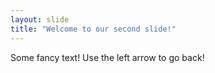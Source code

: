 ```yaml
---
layout: slide
title: "Welcome to our second slide!"
---
```

Some fancy text!
Use the left arrow to go back!
